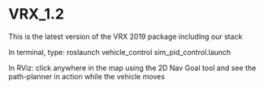 # VRX_1.2
This is the latest version of the VRX 2019 package including our stack

In terminal, type:
roslaunch vehicle_control sim_pid_control.launch

In RViz:
click anywhere in the map using the 2D Nav Goal tool and see the path-planner in action
while the vehicle moves
